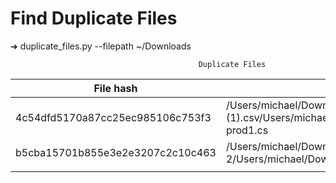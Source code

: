 # Find Duplicate Files
➜ duplicate_files.py --filepath ~/Downloads 

                                              Duplicate Files                                                                      

| File hash                        | Files                                                                                                           |
|----------------------------------|-----------------------------------------------------------------------------------------------------------------|
| 4c54dfd5170a87cc25ec985106c753f3 | /Users/michael/Downloads/supportedContainers-prod1 (1).csv/Users/michael/Downloads/supportedContainers-prod1.cs |
| b5cba15701b855e3e2e3207c2c10c463 | /Users/michael/Downloads/results.sarif 2/Users/michael/Downloads/results.sarif                                  |
|                                  |                                                                                                                 |
